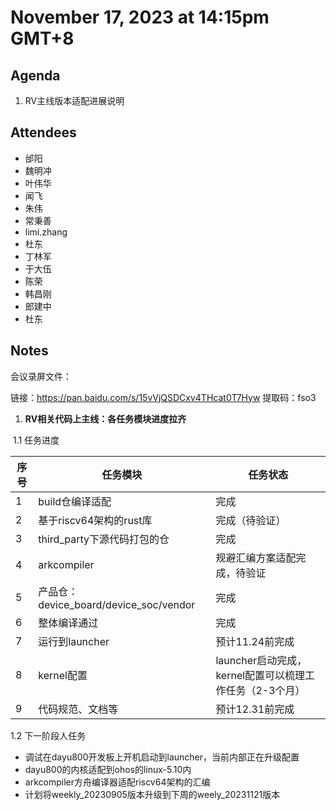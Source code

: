 # November 17, 2023 at 14:15pm GMT+8

## Agenda
1. RV主线版本适配进展说明 

## Attendees
- 邰阳
- 魏明冲
- 叶伟华
- 闻飞
- 朱伟
- 常秉善
- limi.zhang
- 杜东
- 丁林军
- 于大伍
- 陈荣
- 韩昌刚
- 郎建中
- 杜东

## Notes

会议录屏文件：

链接：https://pan.baidu.com/s/15vVjQSDCxv4THcat0T7Hyw 
提取码：fso3

1. **RV相关代码上主线：各任务模块进度拉齐**

​       1.1 任务进度

| **序号** | **任务模块**                           | 任务状态                                                |
| -------- | -------------------------------------- | ------------------------------------------------------- |
| 1        | build仓编译适配                        | 完成                                                    |
| 2        | 基于riscv64架构的rust库                | 完成（待验证）                                          |
| 3        | third_party下源代码打包的仓            | 完成                                                    |
| 4        | arkcompiler                            | 规避汇编方案适配完成，待验证                            |
| 5        | 产品仓：device_board/device_soc/vendor | 完成                                                    |
| 6        | 整体编译通过                           | 完成                                                    |
| 7        | 运行到launcher                         | 预计11.24前完成                                         |
| 8        | kernel配置                             | launcher启动完成，kernel配置可以梳理工作任务（2-3个月） |
| 9        | 代码规范、文档等                       | 预计12.31前完成                                         |
   1.2 下一阶段人任务

- 调试在dayu800开发板上开机启动到launcher，当前内部正在升级配置
- dayu800的内核适配到ohos的linux-5.10内
- arkcompiler方舟编译器适配riscv64架构的汇编
- 计划将weekly_20230905版本升级到下周的weely_20231121版本

